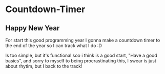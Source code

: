 # Countdown-Timer

## Happy New Year 
For start this good programming year I gonna make a countdown timer to the end of the year so I can track what I do :D

Is too simple, but it's functional soo i think is a good start, "Have a good basics", and sorry to myself to being procrastinating this, I swear is just about rhytim, but I back to the track!
